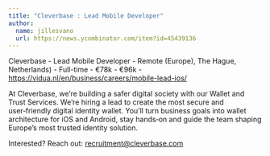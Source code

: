 ```yaml
---
title: "Cleverbase : Lead Mobile Developer"
author:
  name: jillesvano
  url: https://news.ycombinator.com/item?id=45439136
---
```

Cleverbase - Lead Mobile Developer - Remote (Europe), The Hague, Netherlands) - Full-time - €78k - €96k - <a href="https:&#x2F;&#x2F;vidua.nl&#x2F;en&#x2F;business&#x2F;careers&#x2F;mobile-lead-ios&#x2F;" rel="nofollow">https:&#x2F;&#x2F;vidua.nl&#x2F;en&#x2F;business&#x2F;careers&#x2F;mobile-lead-ios&#x2F;</a>

At Cleverbase, we’re building a safer digital society with our Wallet and Trust Services. We’re hiring a lead to create the most secure and user‑friendly digital identity wallet. You’ll turn business goals into wallet architecture for iOS and Android, stay hands‑on and guide the team shaping Europe’s most trusted identity solution.

Interested? Reach out: recruitment@cleverbase.com
<JobApplication />
